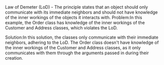 Law of Demeter (LoD) - The principle states that an object should only communicate with its immediate neighbors and should not have knowledge of the inner workings of the objects it interacts with.
Problem:In this example, the Order class has knowledge of the inner workings of the Customer and Address classes, which violates the LoD.

Solution:In this solution, the classes only communicate with their immediate neighbors, adhering to the LoD. The Order class doesn't have knowledge of the inner workings of the Customer and Address classes, as it only communicates with them through the arguments passed in during their creation.